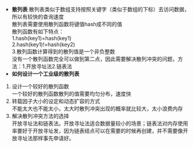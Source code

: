 + **散列表**
散列表类似于数组支持按照关键字（类似于数组的下标）去访问数据，所以有较快的查询速度  
散列表需要使用散列函数将键值hash成不同的值  
散列函数有如下特点：  
1.hash(key1)=hash(key1)  
2.hash(key1)!=hash(key2)  
3.散列函数计算得到的散列值是一个非负整数  
没有一个散列函数完全可以做到第二点，因此需要解决散列冲突的问题，方法：1.开放寻址法2.链表法  
+ **如何设计一个工业级的散列表**
1. 设计一个较好的散列函数  
一个较好的散列函数散列的值需要均匀分布，速度快  
2. 转载因子大小的设定和动态扩容的方式  
不能太大也不能太小，太大时散列冲突出现的概率就比较大，太小浪费内存  
3. 解决散列冲突方法的选择  
开放寻址法和链表法。开放寻址法适合数据量较小的场景；链表法对内存使用率要好于开放寻址发，因为链表结点可以在需要的时候再创建，并不需要像开放寻址法那样事先申请好。  
